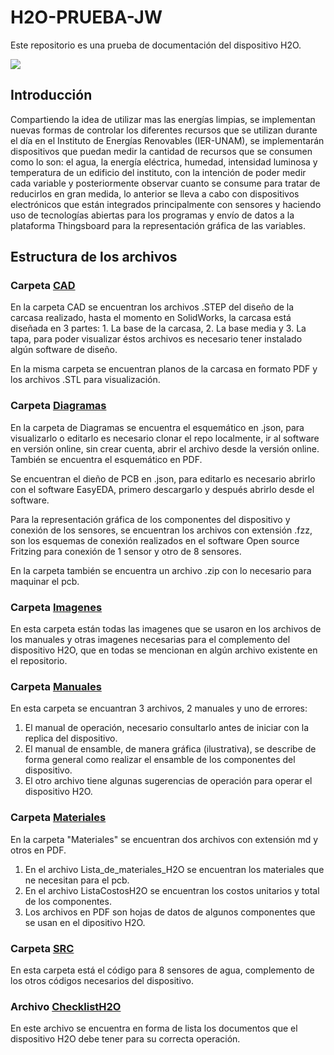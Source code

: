 # H2O-PRUEBA-JW

Este repositorio es una prueba de documentación del dispositivo H2O.

![](https://github.com/jwilliamsee/H2O-PRUEBA-JW/blob/main/Imagenes/LOGO-H2O.png?raw=true)

## Introducción

Compartiendo la idea de utilizar mas las energías limpias, se implementan nuevas formas de controlar los diferentes recursos que se utilizan durante el día en el Instituto de Energías Renovables (IER-UNAM), se implementarán dispositivos que puedan medir la cantidad de recursos que se consumen como lo son: el agua, la energía eléctrica, humedad, intensidad luminosa y temperatura de un edificio del instituto, con la intención de poder medir cada variable y posteriormente observar cuanto se consume para tratar de reducirlos en gran medida, lo anterior se lleva a cabo con dispositivos electrónicos que están integrados principalmente con sensores y haciendo uso de tecnologías abiertas para los programas y envío de datos a la plataforma Thingsboard para la representación gráfica de las variables.

## Estructura de los archivos

### Carpeta [CAD](https://github.com/jwilliamsee/H2O-PRUEBA-JW/tree/main/CAD)

En la carpeta CAD se encuentran los archivos .STEP del diseño de la carcasa realizado, hasta el momento en SolidWorks, la carcasa está diseñada en 3 partes: 1. La base de la carcasa, 2. La base media y 3. La tapa, para poder visualizar éstos archivos es necesario tener instalado algún software de diseño.

En la misma carpeta se encuentran planos de la carcasa en formato PDF y los archivos .STL para visualización.

### Carpeta [Diagramas](https://github.com/jwilliamsee/H2O-PRUEBA-JW/tree/main/Diagramas)

En la carpeta de Diagramas se encuentra el esquemático en .json, para visualizarlo o editarlo es necesario clonar el repo localmente, ir al software en versión online, sin crear cuenta, abrir el archivo desde la versión online.
También se encuentra el esquemático en PDF.

Se encuentran el dieño de PCB en .json, para editarlo es necesario abrirlo con el software EasyEDA, primero descargarlo y después abrirlo desde el software.

Para la representación gráfica de los componentes del dispositivo y conexión de los sensores, se encuentran los archivos con extensión .fzz, son los esquemas de conexión realizados en el software Open source Fritzing para conexión de 1 sensor y otro de 8 sensores.

En la carpeta también se encuentra un archivo .zip con lo necesario para maquinar el pcb.

### Carpeta [Imagenes](https://github.com/jwilliamsee/H2O-PRUEBA-JW/tree/main/Imagenes)

En esta carpeta están todas las imagenes que se usaron en los archivos de los manuales y otras imagenes necesarias para el complemento del dispositivo H2O, que en todas se mencionan en algún archivo existente en el repositorio.

### Carpeta [Manuales](https://github.com/jwilliamsee/H2O-PRUEBA-JW/tree/main/Manuales)

En esta carpeta se encuantran 3 archivos, 2 manuales y uno de errores:
1. El manual de operación, necesario consultarlo antes de iniciar con la replica del dispositivo.
2. El manual de ensamble, de manera gráfica (ilustrativa), se describe de forma general como realizar el ensamble de los componentes del dispositivo.
3. El otro archivo tiene algunas sugerencias de operación para operar el dispositivo H2O.

### Carpeta [Materiales](https://github.com/jwilliamsee/H2O-PRUEBA-JW/tree/main/Manuales)

En la carpeta "Materiales" se encuentran dos archivos con extensión md y otros en PDF.
1. En el archivo Lista_de_materiales_H2O se encuentran los materiales que ne necesitan para el pcb.
2. En el archivo ListaCostosH2O se encuentran los costos unitarios y total de los componentes.
3. Los archivos en PDF son hojas de datos de algunos componentes que se usan en el dipositivo H2O.

### Carpeta [SRC](https://github.com/jwilliamsee/H2O-PRUEBA-JW/tree/main/SRC)

En esta carpeta está el código para 8 sensores de agua, complemento de los otros códigos necesarios del dispositivo.

### Archivo [ChecklistH2O](https://github.com/jwilliamsee/H2O-PRUEBA-JW/blob/main/ChecklistH2O.md)

En este archivo se encuentra en forma de lista los documentos que el dispositivo H2O debe tener para su correcta operación.




